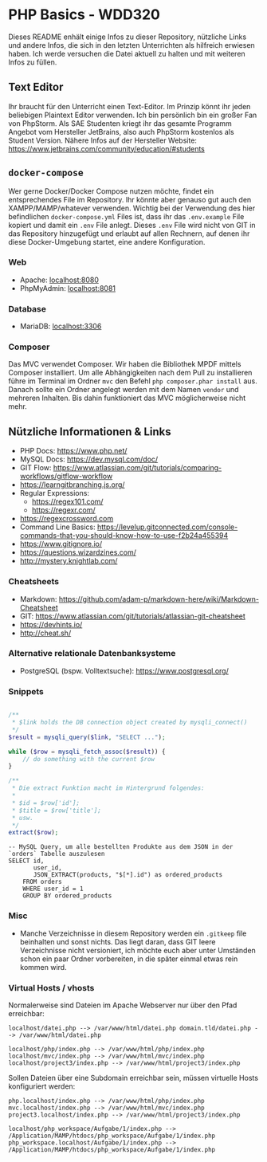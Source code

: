 # PHP Basics - WDD320

Dieses README enhält einige Infos zu dieser Repository, nützliche Links und andere Infos, die sich in den letzten
Unterrichten als hilfreich erwiesen haben. Ich werde versuchen die Datei aktuell zu halten und mit weiteren Infos zu
füllen.

## Text Editor

Ihr braucht für den Unterricht einen Text-Editor. Im Prinzip könnt ihr jeden beliebigen Plaintext Editor verwenden. Ich
bin persönlich bin ein großer Fan von PhpStorm. Als SAE Studenten kriegt ihr das gesamte Programm Angebot vom Hersteller
JetBrains, also auch PhpStorm kostenlos als Student Version. Nähere Infos auf der Hersteller
Website: https://www.jetbrains.com/community/education/#students

## `docker-compose`

Wer gerne Docker/Docker Compose nutzen möchte, findet ein entsprechendes File im Repository. Ihr könnte aber genauso gut
auch den XAMPP/MAMP/whatever verwenden. Wichtig bei der Verwendung des hier befindlichen `docker-compose.yml` Files ist,
dass ihr das `.env.example` File kopiert und damit ein `.env` File anlegt. Dieses `.env` File wird nicht von GIT in das
Repository hinzugefügt und erlaubt auf allen Rechnern, auf denen ihr diese Docker-Umgebung startet, eine andere
Konfiguration.

### Web

+ Apache: [localhost:8080](localhost:8080)
+ PhpMyAdmin: [localhost:8081](localhost:8081)

### Database

+ MariaDB: [localhost:3306](localhost:3306)

### Composer

Das MVC verwendet Composer. Wir haben die Bibliothek MPDF mittels Composer installiert. Um alle Abhängigkeiten nach dem
Pull zu installieren führe im Terminal im Ordner `mvc` den Befehl `php composer.phar install` aus. Danach sollte ein
Ordner angelegt werden mit dem Namen `vendor` und mehreren Inhalten. Bis dahin funktioniert das MVC möglicherweise nicht
mehr.

## Nützliche Informationen & Links

+ PHP Docs: https://www.php.net/
+ MySQL Docs: https://dev.mysql.com/doc/
+ GIT Flow: https://www.atlassian.com/git/tutorials/comparing-workflows/gitflow-workflow
+ https://learngitbranching.js.org/
+ Regular Expressions:
    + https://regex101.com/
    + https://regexr.com/
+ https://regexcrossword.com
+ Command Line Basics: https://levelup.gitconnected.com/console-commands-that-you-should-know-how-to-use-f2b24a455394
+ https://www.gitignore.io/
+ https://questions.wizardzines.com/
+ http://mystery.knightlab.com/

### Cheatsheets

+ Markdown: https://github.com/adam-p/markdown-here/wiki/Markdown-Cheatsheet
+ GIT: https://www.atlassian.com/git/tutorials/atlassian-git-cheatsheet
+ https://devhints.io/
+ http://cheat.sh/

### Alternative relationale Datenbanksysteme

+ PostgreSQL (bspw. Volltextsuche): https://www.postgresql.org/

### Snippets

```php

/**
 * $link holds the DB connection object created by mysqli_connect()
 */
$result = mysqli_query($link, "SELECT ...");

while ($row = mysqli_fetch_assoc($result)) {
    // do something with the current $row
}
```

```php
/**
 * Die extract Funktion macht im Hintergrund folgendes:
 *
 * $id = $row['id'];
 * $title = $row['title'];
 * usw.
 */
extract($row);
```

```mysql
-- MySQL Query, um alle bestellten Produkte aus dem JSON in der `orders` Tabelle auszulesen
SELECT id,
       user_id,
       JSON_EXTRACT(products, "$[*].id") as ordered_products
    FROM orders
    WHERE user_id = 1
    GROUP BY ordered_products
```

### Misc

+ Manche Verzeichnisse in diesem Repository werden ein `.gitkeep` file beinhalten und sonst nichts. Das liegt daran,
  dass GIT leere Verzeichnisse nicht versioniert, ich möchte euch aber unter Umständen schon ein paar Ordner
  vorbereiten, in die später einmal etwas rein kommen wird.

### Virtual Hosts / vhosts

Normalerweise sind Dateien im Apache Webserver nur über den Pfad erreichbar:

```
localhost/datei.php --> /var/www/html/datei.php domain.tld/datei.php --> /var/www/html/datei.php

localhost/php/index.php --> /var/www/html/php/index.php localhost/mvc/index.php --> /var/www/html/mvc/index.php
localhost/project3/index.php --> /var/www/html/project3/index.php
```

Sollen Dateien über eine Subdomain erreichbar sein, müssen virtuelle Hosts konfiguriert werden:

```
php.localhost/index.php --> /var/www/html/php/index.php mvc.localhost/index.php --> /var/www/html/mvc/index.php
project3.localhost/index.php --> /var/www/html/project3/index.php

localhost/php_workspace/Aufgabe/1/index.php --> /Application/MAMP/htdocs/php_workspace/Aufgabe/1/index.php
php_workspace.localhost/Aufgabe/1/index.php --> /Application/MAMP/htdocs/php_workspace/Aufgabe/1/index.php
```
